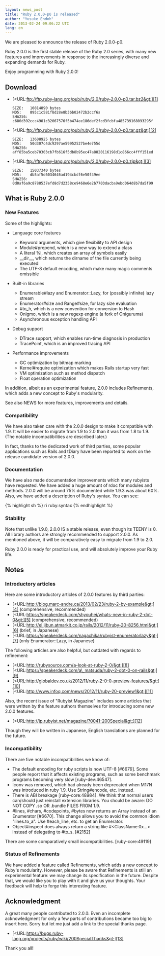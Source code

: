 ```yaml
---
layout: news_post
title: "Ruby 2.0.0-p0 is released"
author: "Yusuke Endoh"
date: 2013-02-24 09:06:22 UTC
lang: en
---
```


We are pleased to announce the release of Ruby 2.0.0-p0.

Ruby 2.0.0 is the first stable release of the Ruby 2.0 series, with many
new features and improvements in response to the increasingly diverse
and expanding demands for Ruby.

Enjoy programming with Ruby 2.0.0!

## Download

* [&lt;URL:ftp://ftp.ruby-lang.org/pub/ruby/2.0/ruby-2.0.0-p0.tar.bz2&gt;][1]

      SIZE:   10814890 bytes
      MD5:    895c1c581f8d28e8b3bb02472b2ccf6a
      SHA256: c680d392ccc4901c32067576f5b474ee186def2fcd3fcbfa485739168093295f

* [&lt;URL:ftp://ftp.ruby-lang.org/pub/ruby/2.0/ruby-2.0.0-p0.tar.gz&gt;][2]

      SIZE:   13608925 bytes
      MD5:    50d307c4dc9297ae59952527be4e755d
      SHA256: aff85ba5ceb70303cb7fb616f5db8b95ec47a8820116198d1c866cc4fff151ed

* [&lt;URL:ftp://ftp.ruby-lang.org/pub/ruby/2.0/ruby-2.0.0-p0.zip&gt;][3]

      SIZE:   15037340 bytes
      MD5:    db5af5d6034646ad194cbdf6e50f49ee
      SHA256: 0d0af6a9c8788537efd8d7d2358ce9468e6e2b7703dacba9ebd064d8b7da5f99

## What is Ruby 2.0.0

### New Features

Some of the highlights:

* Language core features
  * Keyword arguments, which give flexibility to API design
  * Module#prepend, which is a new way to extend a class
  * A literal %i, which creates an array of symbols easily
  * \_\_dir\_\_, which returns the dirname of the file currently being
    executed
  * The UTF-8 default encoding, which make many magic comments omissible

* Built-in libraries
  * Enumerable#lazy and Enumerator::Lazy, for (possibly infinite) lazy
    stream
  * Enumerator#size and Range#size, for lazy size evaluation
  * \#to\_h, which is a new convention for conversion to Hash
  * Onigmo, which is a new regexp engine (a fork of Oniguruma)
  * Asynchronous exception handling API

* Debug support
  * DTrace support, which enables run-time diagnosis in production
  * TracePoint, which is an improved tracing API

* Performance improvements
  * GC optimization by bitmap marking
  * Kernel#require optimization which makes Rails startup very fast
  * VM optimization such as method dispatch
  * Float operation optimization

In addition, albeit as an experimental feature, 2.0.0 includes
Refinements, which adds a new concept to Ruby\'s modularity.

See also NEWS for more features, improvements and details.

### Compatibility

We have also taken care with the 2.0.0 design to make it compatible with
1.9. It will be easier to migrate from 1.9 to 2.0 than it was from 1.8
to 1.9. (The notable incompatibilities are described later.)

In fact, thanks to the dedicated work of third parties, some popular
applications such as Rails and tDiary have been reported to work on the
release candidate version of 2.0.0.

### Documentation

We have also made documentation improvements which many rubyists have
requested. We have added a huge amount of rdoc for modules and methods.
2.0.0 will be around 75% documented while 1.9.3 was about 60%. Also, we
have added a description of Ruby\'s syntax. You can see:

{% highlight sh %}
ri ruby:syntax
{% endhighlight %}

### Stability

Note that unlike 1.9.0, 2.0.0 IS a stable release, even though its TEENY
is 0. All library authors are strongly recommended to support 2.0.0. As
mentioned above, it will be comparatively easy to migrate from 1.9 to
2.0.

Ruby 2.0.0 is ready for practical use, and will absolutely improve your
Ruby life.

## Notes

### Introductory articles

Here are some introductory articles of 2.0.0 features by third parties:

* [&lt;URL:http://blog.marc-andre.ca/2013/02/23/ruby-2-by-example&gt;][4]
  (comprehensive, recommended)
* [&lt;URL:https://speakerdeck.com/shyouhei/whats-new-in-ruby-2-dot-0&gt;][5]
  (comprehensive, recommended)
* [&lt;URL:http://el.jibun.atmarkit.co.jp/rails/2012/11/ruby-20-8256.html&gt;][6]
  (brief, in Japanese)
* [&lt;URL:https://speakerdeck.com/nagachika/rubyist-enumeratorlazy&gt;][7]
  (only Enumerator::Lazy, in Japanese)

The following articles are also helpful, but outdated with regards to
refinement:

* [&lt;URL:http://rubysource.com/a-look-at-ruby-2-0/&gt;][8]
* [&lt;URL:https://speakerdeck.com/a\_matsuda/ruby-2-dot-0-on-rails&gt;][9]
* [&lt;URL:http://globaldev.co.uk/2012/11/ruby-2-0-0-preview-features/&gt;][10]
* [&lt;URL:http://www.infoq.com/news/2012/11/ruby-20-preview1&gt;][11]

Also, the recent issue of \"Rubyist Magazine\" includes some articles
that were written by the feature authors themselves for introducing some
new 2.0.0 features.

* [&lt;URL:http://jp.rubyist.net/magazine/?0041-200Special&gt;][12]

Though they will be written in Japanese, English translations are
planned for the future.

### Incompatibility

There are five notable incompatibilities we know of:

* The default encoding for ruby scripts is now UTF-8 \[#6679\]. Some
  people report that it affects existing programs, such as some
  benchmark programs becoming very slow \[ruby-dev:46547\].
* Iconv was removed, which had already been deprecated when M17N was
  introduced in ruby 1.9. Use String#encode, etc. instead.
* There is ABI breakage \[ruby-core:48984\]. We think that normal users
  can/should just reinstall extension libraries. You should be aware: DO
  NOT COPY .so OR .bundle FILES FROM 1.9.
* \#lines, #chars, #codepoints, #bytes now returns an Array instead of an
  Enumerator \[#6670\]. This change allows you to avoid the common idiom
  \"lines.to\_a\". Use #each\_line, etc. to get an Enumerator.
* Object#inspect does always return a string like
  #&lt;ClassName:0x...&gt; instead of delegating to #to\_s. \[#2152\]

There are some comparatively small incompatibilities.
\[ruby-core:49119\]

### Status of Refinements

We have added a feature called Refinements, which adds a new concept to
Ruby\'s modularity. However, please be aware that Refinements is still
an experimental feature: we may change its specification in the future.
Despite that, we would like you to play with it and give us your
thoughts. Your feedback will help to forge this interesting feature.

## Acknowledgment

A great many people contributed to 2.0.0. Even an incomplete
acknowledgment for only a few parts of contributions became too big to
insert here. Sorry but let me just add a link to the special thanks
page.

* [&lt;URL:https://bugs.ruby-lang.org/projects/ruby/wiki/200SpecialThanks&gt;][13]

Thank you all!



[1]: ftp://ftp.ruby-lang.org/pub/ruby/2.0/ruby-2.0.0-p0.tar.bz2
[2]: ftp://ftp.ruby-lang.org/pub/ruby/2.0/ruby-2.0.0-p0.tar.gz
[3]: ftp://ftp.ruby-lang.org/pub/ruby/2.0/ruby-2.0.0-p0.zip
[4]: http://blog.marc-andre.ca/2013/02/23/ruby-2-by-example
[5]: https://speakerdeck.com/shyouhei/whats-new-in-ruby-2-dot-0
[6]: http://el.jibun.atmarkit.co.jp/rails/2012/11/ruby-20-8256.html
[7]: https://speakerdeck.com/nagachika/rubyist-enumeratorlazy
[8]: http://rubysource.com/a-look-at-ruby-2-0/
[9]: https://speakerdeck.com/a_matsuda/ruby-2-dot-0-on-rails
[10]: http://globaldev.co.uk/2012/11/ruby-2-0-0-preview-features/
[11]: http://www.infoq.com/news/2012/11/ruby-20-preview1
[12]: http://jp.rubyist.net/magazine/?0041-200Special
[13]: https://bugs.ruby-lang.org/projects/ruby/wiki/200SpecialThanks
